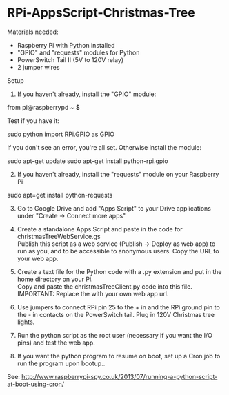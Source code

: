 RPi-AppsScript-Christmas-Tree
=============================
Materials needed:
- Raspberry Pi with Python installed
- "GPIO" and "requests" modules for Python
- PowerSwitch Tail II (5V to 120V relay)
- 2 jumper wires


Setup

1. If you haven't already, install the "GPIO" module:

from pi@raspberrypd ~ $

Test if you have it:

sudo python
import RPi.GPIO as GPIO

If you don't see an error, you're all set.  Otherwise install the module:

sudo apt-get update
sudo apt-get install python-rpi.gpio


2. If you haven't already, install the "requests" module on your Raspberry Pi

sudo apt=get install python-requests

3. Go to Google Drive and add "Apps Script" to your Drive applications under "Create -> Connect more apps"

4. Create a standalone Apps Script and paste in the code for christmasTreeWebService.gs  
Publish this script as a web service (Publish -> Deploy as web app) to run as you, and to be accessible to anonymous users.
Copy the URL to your web app.

5. Create a text file for the Python code with a .py extension and put in the home directory on your Pi.  
Copy and paste the christmasTreeClient.py code into this file.  IMPORTANT:  Replace the <WEB APP URL> 
with your own web app url.

6.  Use jumpers to connect RPi pin 25 to the + in and the RPi ground pin to the - in contacts on the PowerSwitch tail.
Plug in 120V Christmas tree lights.

7. Run the python script as the root user (necessary if you want the I/O pins) and test the web app.

8. If you want the python program to resume on boot, set up a Cron job to run the program upon bootup..

See: http://www.raspberrypi-spy.co.uk/2013/07/running-a-python-script-at-boot-using-cron/





